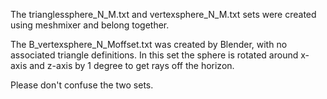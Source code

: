 The trianglessphere_N_M.txt and vertexsphere_N_M.txt  sets were created using meshmixer and belong together.

The B_vertexsphere_N_Moffset.txt was created by Blender, with no associated triangle definitions.  In this set the sphere is rotated around x-axis and z-axis by 1 degree to get rays off the horizon.

Please don't confuse the two sets.
